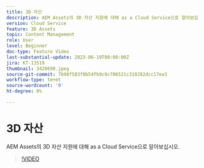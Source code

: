 ```yaml
---
title: 3D 자산
description: AEM Assets의 3D 자산 지원에 대해 as a Cloud Service으로 알아보십시오.
version: Cloud Service
feature: 3D Assets
topic: Content Management
role: User
level: Beginner
doc-type: Feature Video
last-substantial-update: 2023-06-19T00:00:00Z
jira: KT-13519
thumbnail: 3420690.jpeg
source-git-commit: 7b98f583f8b54fb9c9c706521c310282dcc17ea3
workflow-type: tm+mt
source-wordcount: '0'
ht-degree: 0%

---
```



# 3D 자산

AEM Assets의 3D 자산 지원에 대해 as a Cloud Service으로 알아보십시오.

>[!VIDEO](https://video.tv.adobe.com/v/3420690/?learn=on)
